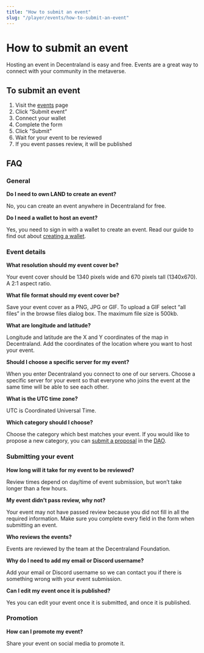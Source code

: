 ```yaml
---
title: "How to submit an event"
slug: "/player/events/how-to-submit-an-event"
---
```

# How to submit an event

Hosting an event in Decentraland is easy and free. Events are a great way to connect with your community in the metaverse.

## To submit an event

1. Visit the [events](https://events.decentraland.org/) page
2. Click “Submit event”
3. Connect your wallet
4. Complete the form
5. Click "Submit"
6. Wait for your event to be reviewed
7. If you event passes review, it will be published

## FAQ

### General

**Do I need to own LAND to create an event?**

No, you can create an event anywhere in Decentraland for free.

**Do I need a wallet to host an event?**

Yes, you need to sign in with a wallet to create an event. Read our guide to find out about [creating a wallet](https://docs.decentraland.org/player/blockchain-integration/get-a-wallet/).

### Event details

**What resolution should my event cover be?**

Your event cover should be 1340 pixels wide and 670 pixels tall (1340x670). A 2:1 aspect ratio.

**What file format should my event cover be?**

Save your event cover as a PNG, JPG or GIF. To upload a GIF select “all files” in the browse files dialog box. The maximum file size is 500kb.

**What are longitude and latitude?**

Longitude and latitude are the X and Y coordinates of the map in Decentraland. Add the coordinates of the location where you want to host your event.

**Should I choose a specific server for my event?**

When you enter Decentraland you connect to one of our servers. Choose a specific server for your event so that everyone who joins the event at the same time will be able to see each other.

**What is the UTC time zone?**

UTC is Coordinated Universal Time.

**Which category should I choose?**

Choose the category which best matches your event. If you would like to propose a new category, you can [submit a proposal](https://docs.decentraland.org/player/general/dao/dao-userguide/) in the [DAO](https://governance.decentraland.org/).

### Submitting your event

**How long will it take for my event to be reviewed?**

Review times depend on day/time of event submission, but won’t take longer than a few hours.

**My event didn’t pass review, why not?**

Your event may not have passed review because you did not fill in all the required information. Make sure you complete every field in the form when submitting an event.

**Who reviews the events?**

Events are reviewed by the team at the Decentraland Foundation.

**Why do I need to add my email or Discord username?**

Add your email or Discord username so we can contact you if there is something wrong with your event submission.

**Can I edit my event once it is published?**

Yes you can edit your event once it is submitted, and once it is published.

### Promotion

**How can I promote my event?**

Share your event on social media to promote it.
